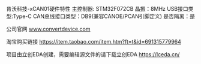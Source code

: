 肯沃科技-xCAN01硬件特性
主控制器: STM32F072CB
晶振：8MHz
USB接口类型:Type-C
CAN总线接口类型：DB9(兼容CANOE/PCAN引脚定义)
是否隔离：是

公司官网
www.convertdevice.com

淘宝购买链接
https://item.taobao.com/item.htm?ft=t&id=691315779964

项目由立创EDA创建，需要编辑源文件的请下载立创EDA
https://lceda.cn/
